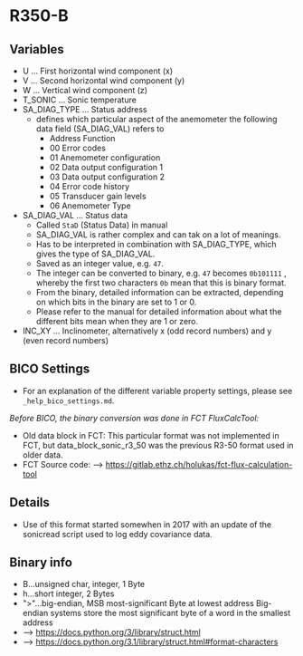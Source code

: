 # R350-B

## Variables
- U ...  First horizontal wind component (x)
- V ...  Second horizontal wind component (y)
- W ...  Vertical wind component (z)
- T_SONIC ... Sonic temperature
- SA_DIAG_TYPE ... Status address 
  - defines which particular aspect of the anemometer the following data field (SA_DIAG_VAL) refers to
    - Address    Function
    - 00         Error codes
    - 01         Anemometer configuration
    - 02         Data output configuration 1
    - 03         Data output configuration 2
    - 04         Error code history
    - 05         Transducer gain levels
    - 06         Anemometer Type
- SA_DIAG_VAL ... Status data
  - Called ```StaD``` (Status Data) in manual
  - SA_DIAG_VAL is rather complex and can tak on a lot of meanings.
  - Has to be interpreted in combination with SA_DIAG_TYPE, which gives the type
    of SA_DIAG_VAL.    
  - Saved as an integer value, e.g. ```47```.
  - The integer can be converted to binary, e.g. ```47``` becomes ```0b101111``` , whereby the
    first two characters ```0b``` mean that this is binary format.
  - From the binary, detailed information can be extracted, depending on which bits
    in the binary are set to 1 or 0.  
  - Please refer to the manual for detailed information about what the different bits mean
    when they are 1 or zero.
- INC_XY ... Inclinometer, alternatively x (odd record numbers) and y (even record numbers)

## BICO Settings
- For an explanation of the different variable property settings, please see ```_help_bico_settings.md```.

*Before BICO, the binary conversion was done in FCT FluxCalcTool:*
- Old data block in FCT: This particular format was not implemented in FCT, but data_block_sonic_r3_50 was
the previous R3-50 format used in older data.
- FCT Source code: --> https://gitlab.ethz.ch/holukas/fct-flux-calculation-tool

## Details
- Use of this format started somewhen in 2017 with an update of the sonicread script used to log eddy covariance data.

## Binary info
- B...unsigned char, integer, 1 Byte
- h...short integer, 2 Bytes
- ">"...big-endian, MSB most-significant Byte at lowest address
     Big-endian systems store the most significant byte of a word in the smallest address
- --> https://docs.python.org/3/library/struct.html
- --> https://docs.python.org/3.1/library/struct.html#format-characters
